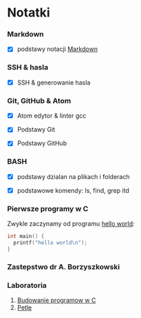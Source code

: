 # Notatki

### Markdown
- [x] podstawy notacji [Markdown](https://daringfireball.net/projects/markdown/)


### SSH & hasla
- [x] SSH & generowanie hasla


### Git, GitHub & Atom
- [x] Atom edytor & linter gcc
- [x] Podstawy Git
- [x] Podstawy GitHub


### BASH
- [x] podstawy dzialan na plikach i folderach
- [x] podstawowe komendy: ls, find, grep itd


### Pierwsze programy w C
Zwykle zaczynamy od programu [hello world](https://github.com/wojsamjan/xxx/blob/master/hello.c):

```c
int main() {
  printf("hello world\n");
}
```

### Zastepstwo dr A. Borzyszkowski


### Laboratoria
1. [Budowanie programow w C]()
2. [Petle](https://github.com/wojsamjan/xxx/tree/master/petle)
